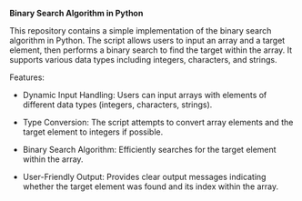 **Binary Search Algorithm in Python**

This repository contains a simple implementation of the binary search algorithm in Python. The script allows users to input an array and a target element, then performs a binary search to find the target within the array. It supports various data types including integers, characters, and strings.

Features:

- Dynamic Input Handling: Users can input arrays with elements of different data types (integers, characters, strings).

- Type Conversion: The script attempts to convert array elements and the target element to integers if possible.

- Binary Search Algorithm: Efficiently searches for the target element within the array.

- User-Friendly Output: Provides clear output messages indicating whether the target element was found and its index within the array.
